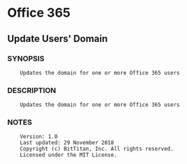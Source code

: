 # Office 365
## Update Users' Domain
### SYNOPSIS
```
    Updates the domain for one or more Office 365 users
```
### DESCRIPTION
```
    Updates the domain for one or more Office 365 users
```
### NOTES
```
    Version: 1.0
    Last updated: 29 November 2018
    Copyright (c) BitTitan, Inc. All rights reserved.
    Licensed under the MIT License.
```

